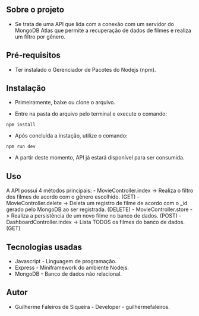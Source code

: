 ## Sobre o projeto
- Se trata de uma API que lida com a conexão com um servidor do MongoDB Atlas que permite a recuperação de dados de filmes e realiza um filtro por gênero.

## Pré-requisitos

- Ter instalado o Gerenciador de Pacotes do Nodejs (npm).

## Instalação
- Primeiramente, baixe ou clone o arquivo.

- Entre na pasta do arquivo pelo terminal e execute o comando:

```
npm install
```

- Após concluída a instação, utilize o comando:

```
npm run dev
```

- A partir deste momento, API já estará disponível para ser consumida.

## Uso

A API possui 4 métodos principais:
    - MovieController.index -> Realiza o filtro dos filmes de acordo com o gênero escolhido. (GET)
    - MovieController.delete -> Deleta um registro de filme de acordo com o _id gerado pelo MongoDB ao ser registrada. (DELETE)
    - MovieController.store -> Realiza a persistência de um novo filme no banco de dados. (POST)
    - DashboardController.index -> Lista TODOS os filmes do banco de dados. (GET)

## Tecnologias usadas

- Javascript - Linguagem de programação.
- Express - Miniframework do ambiente Nodejs.
- MongoDB - Banco de dados não relacional.

## Autor

- Guilherme Faleiros de Siqueira - Developer - guilhermefaleiros.



